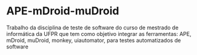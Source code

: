 # APE-mDroid-muDroid
Trabalho da disciplina de teste de software do curso de mestrado de informática da UFPR que tem como objetivo integrar as ferramentas: APE, mDroid, muDroid, monkey, uiautomator, para testes automatizados de software
